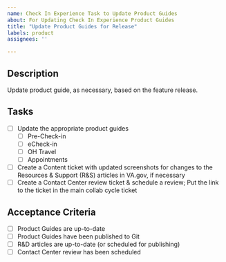 ```yaml
---
name: Check In Experience Task to Update Product Guides
about: For Updating Check In Experience Product Guides
title: "Update Product Guides for Release"
labels: product
assignees: ''

---
```


## Description
Update product guide, as necessary, based on the feature release.

## Tasks
- [ ] Update the appropriate product guides
     - [ ] Pre-Check-in
     - [ ] eCheck-in 
     - [ ] OH Travel
     - [ ] Appointments
- [ ] Create a Content ticket with updated screenshots for changes to the Resources & Support (R&S) articles in VA.gov, if necessary
- [ ] Create a Contact Center review ticket & schedule a review; Put the link to the ticket in the main collab cycle ticket

## Acceptance Criteria
- [ ] Product Guides are up-to-date 
- [ ] Product Guides have been published to Git
- [ ] R&D articles are up-to-date (or scheduled for publishing)
- [ ] Contact Center review has been scheduled
